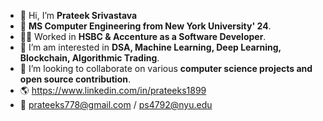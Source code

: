 - 👋 Hi, I’m **Prateek Srivastava**
- 👀 **MS Computer Engineering from New York University' 24**.
- 👩‍💻 Worked in **HSBC & Accenture as a Software Developer**.
- 🌱 I’m am interested in **DSA, Machine Learning, Deep Learning, Blockchain, Algorithmic Trading**.
- 💞️ I’m looking to collaborate on various **computer science projects and open source contribution**.
- 🌎 https://www.linkedin.com/in/prateeks1899
- 📧 prateeks778@gmail.com / ps4792@nyu.edu
<!---
ps1899/ps1899 is a ✨ special ✨ repository because its `README.md` (this file) appears on your GitHub profile.
You can click the Preview link to take a look at your changes.
--->
